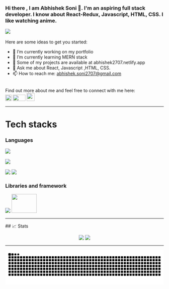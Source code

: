### Hi there , I am Abhishek Soni 👋. I'm an aspiring full stack developer. I know about React-Redux, Javascript, HTML, CSS. I like watching anime.  

<img src="https://www.mindinventory.com/blog/wp-content/uploads/2021/06/mern-stack.png"/>

Here are some ideas to get you started:

- 🔭 I’m currently working on my portfolio
- 🌱 I’m currently learning MERN stack
- 👯 Some of my projects are available at abhishek2707.netlify.app
- 💬 Ask me about React, Javascript ,HTML, CSS.
- 📫 How to reach me: abhishek.soni2707@gmail.com
<br>
Find out more about me and feel free to connect with me here:
<br>
<a href="https://www.linkedin.com/in/abhishek-soni-953839107/"><img src="https://cdn-icons-png.flaticon.com/512/174/174857.png" style="height:20px;width:20px"/></a>
<a href="mailto: abhishek.soni2707@gmail.com"><img src="https://1000logos.net/wp-content/uploads/2021/05/Gmail-logo.png" style="height:20px;width:40px"/></a>
<a href="https://twitter.com/abhi270794"><img src="https://about.twitter.com/content/dam/about-twitter/en/brand-toolkit/brand-download-img-1.jpg.twimg.1920.jpg" style="height:25px;width:25px"/></a>
<br>
<hr/>
<h1>Tech stacks</h1>
<h3>Languages</h3>
 <img src="https://e7.pngegg.com/pngimages/46/626/png-clipart-c-logo-the-c-programming-language-computer-icons-computer-programming-source-code-programming-miscellaneous-template.png" style="height: 20px;width:20 px"/>
<p><img src="https://img.shields.io/badge/JavaScript-323330?style=for-the-badge&logo=javascript&logoColor=F7DF1E"/></p>
 <img src="https://img.shields.io/badge/HTML5-E34F26?style=for-the-badge&logo=html5&logoColor=white"/>
<img src="https://img.shields.io/badge/CSS3-1572B6?style=for-the-badge&logo=css3&logoColor=white"/>

<h3>Libraries and framework</h3>

<img src="https://img.shields.io/badge/React-20232A?style=for-the-badge&logo=react&logoColor=61DAFB"/>

<img src="https://jquery-plugins.net/image/plugin/chakra-ui-simple-modular-accessible-ui-components-for-react-applications.png" style="height:60px;width:80px"/>

<hr/>
## 📈 Stats
<p align="center">
  <img width="48%" src="https://github-readme-stats.vercel.app/api?username=Abhishek&show_icons=true&hide_border=true&theme=gotham" />
  <img width="48%" src="https://github-readme-streak-stats.herokuapp.com/?user=Mrrupendra&hide_border=true&theme=gotham" />
</p>

---

<p align="center">
   <img src="https://github.com/Asmit2952/Asmit2952/blob/output/github-contribution-grid-snake.svg" alt="snake">
</p>
